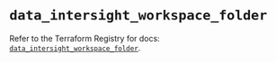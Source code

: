 # `data_intersight_workspace_folder`

Refer to the Terraform Registry for docs: [`data_intersight_workspace_folder`](https://registry.terraform.io/providers/ciscodevnet/intersight/1.0.71/docs/data-sources/workspace_folder).
